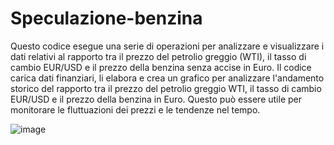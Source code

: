 # Speculazione-benzina
Questo codice esegue una serie di operazioni per analizzare e visualizzare i dati relativi al rapporto tra il prezzo del petrolio greggio (WTI), il tasso di cambio EUR/USD e il prezzo della benzina senza accise in Euro.
Il codice carica dati finanziari, li elabora e crea un grafico per analizzare l'andamento storico del rapporto tra il prezzo del petrolio greggio WTI, il tasso di cambio EUR/USD e il prezzo della benzina in Euro. Questo può essere utile per monitorare le fluttuazioni dei prezzi e le tendenze nel tempo.

![image](https://github.com/DrElegantia/Speculazione-benzina/assets/143170925/6f4abf1a-cdac-4a91-983c-24f81bc1469e)
